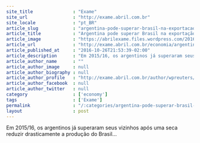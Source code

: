 ```yaml
---
site_title               : "Exame"
site_url                 : "http://exame.abril.com.br"
site_locale              : "pt_BR"
article_slug             : "argentina-pode-superar-brasil-na-exportacao-de-milho-pelo-2o-ano"
article_title            : "Argentina pode superar Brasil na exportação de milho pelo 2º ano"
article_image            : "https://abrilexame.files.wordpress.com/2016/09/size_960_16_9_12785577719.jpg?quality=70&strip=all&w=960"
article_url              : "http://exame.abril.com.br/economia/argentina-pode-superar-brasil-na-exportacao-de-milho-pelo-2o-ano/"
article_published_at     : "2016-10-26T21:53:39-02:00"
article_description      : "Em 2015/16, os argentinos já superaram seus vizinhos após uma seca reduzir drasticamente a produção do Brasil..."
article_author_name      : ""
article_author_image     : null
article_author_biography : null
article_author_profile   : "http://exame.abril.com.br/author/wpreuters/"
article_author_facebook  : null
article_author_twitter   : null
category                 : ['economy']
tags                     : ['Exame']
permalink                : "/:categories/argentina-pode-superar-brasil-na-exportacao-de-milho-pelo-2o-ano/"
layout                   : post
---
```


Em 2015/16, os argentinos já superaram seus vizinhos após uma seca reduzir drasticamente a produção do Brasil...

